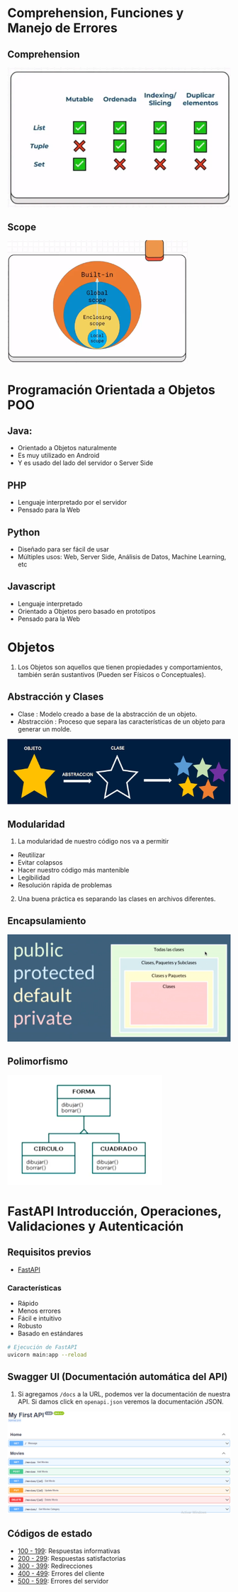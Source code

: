 # Comprehension, Funciones y Manejo de Errores

## Comprehension

![](../../img/python/Comprehension.png)

## Scope

![](../../img/python/Scope.png)

# Programación Orientada a Objetos POO

## Java:

- Orientado a Objetos naturalmente
- Es muy utilizado en Android
- Y es usado del lado del servidor o Server Side

## PHP

- Lenguaje interpretado por el servidor
- Pensado para la Web

## Python

- Diseñado para ser fácil de usar
- Múltiples usos: Web, Server Side, Análisis de Datos, Machine Learning, etc

## Javascript

- Lenguaje interpretado
- Orientado a Objetos pero basado en prototipos
- Pensado para la Web

# Objetos

1. Los Objetos son aquellos que tienen propiedades y comportamientos, también serán sustantivos (Pueden ser Físicos o Conceptuales).

## Abstracción y Clases

- Clase : Modelo creado a base de la abstracción de un objeto.
- Abstracción : Proceso que separa las características de un objeto para generar un molde.

![](../../img/python/Abtraccion%20y%20calses.png)

## Modularidad

1. La modularidad de nuestro código nos va a permitir

- Reutilizar
- Evitar colapsos
- Hacer nuestro código más mantenible
- Legibilidad
- Resolución rápida de problemas

2. Una buena práctica es separando las clases en archivos diferentes.

## Encapsulamiento

![](../../img/python/Encapsulamiento.png)

## Polimorfismo

![](../../img/python/Polimorfismo.png)

# FastAPI Introducción, Operaciones, Validaciones y Autenticación

## Requisitos previos

- [FastAPI](https://fastapi.tiangolo.com/)

### Características

- Rápido
- Menos errores
- Fácil e intuitivo
- Robusto
- Basado en estándares

```bash
# Ejecución de FastAPI
uvicorn main:app --reload
```

## Swagger UI (Documentación automática del API)

1. Si agregamos `/docs` a la URL, podemos ver la documentación de nuestra API. Si damos click en `openapi.json` veremos la documentación JSON.

![](../../img/python/Endpoints.png)

## Códigos de estado

- [100 - 199](https://developer.mozilla.org/es/docs/Web/HTTP/Status/100): Respuestas informativas
- [200 - 299](https://developer.mozilla.org/es/docs/Web/HTTP/Status/200): Respuestas satisfactorias
- [300 - 399](https://developer.mozilla.org/es/docs/Web/HTTP/Status/300): Redirecciones
- [400 - 499](https://developer.mozilla.org/es/docs/Web/HTTP/Status/400): Errores del cliente
- [500 - 599](https://developer.mozilla.org/es/docs/Web/HTTP/Status/500): Errores del servidor
